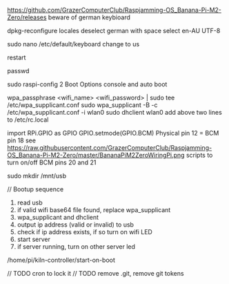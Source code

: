 https://github.com/GrazerComputerClub/Raspjamming-OS_Banana-Pi-M2-Zero/releases
beware of german keybioard

dpkg-reconfigure locales
deselect german with space
select en-AU UTF-8

sudo nano /etc/default/keyboard
change to us

restart

passwd

sudo raspi-config
2 Boot Options
console and auto boot

wpa_passphrase <wifi_name> <wifi_password> | sudo tee /etc/wpa_supplicant.conf
sudo wpa_supplicant -B -c /etc/wpa_supplicant.conf -i wlan0
sudo dhclient wlan0
add above two lines to /etc/rc.local

import RPi.GPIO as GPIO
GPIO.setmode(GPIO.BCM)
Physical pin 12 = BCM pin 18
see https://raw.githubusercontent.com/GrazerComputerClub/Raspjamming-OS_Banana-Pi-M2-Zero/master/BananaPiM2ZeroWiringPi.png
scripts to turn on/off BCM pins 20 and 21

sudo mkdir /mnt/usb


// Bootup sequence
1. read usb
2. if valid wifi base64 file found, replace wpa_supplicant
3. wpa_supplicant and dhclient
4. output ip address (valid or invalid) to usb
5. check if ip address exists, if so turn on wifi LED
6. start server
7. if server running, turn on other server led

/home/pi/kiln-controller/start-on-boot

// TODO cron to lock it
// TODO remove .git, remove git tokens